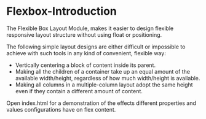 # Flexbox-Introduction

The Flexible Box Layout Module, makes it easier to design flexible responsive layout structure without using float or positioning.

The following simple layout designs are either difficult or impossible to achieve with such tools in any kind of convenient, flexible way:

- Vertically centering a block of content inside its parent.
- Making all the children of a container take up an equal amount of the available width/height, regardless of how much width/height is available.
- Making all columns in a multiple-column layout adopt the same height even if they contain a different amount of content.

Open index.html for a demonstration of the effects different properties and values configurations have on flex content.

